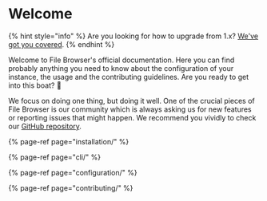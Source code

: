 # Welcome

{% hint style="info" %}
Are you looking for how to upgrade from 1.x? [We've got you covered](upgrade-from-1.x.md).
{% endhint %}

Welcome to File Browser's official documentation. Here you can find probably anything you need to know about the configuration of your instance, the usage and the contributing guidelines. Are you ready to get into this boat? 🚢

We focus on doing one thing, but doing it well. One of the crucial pieces of File Browser is our community which is always asking us for new features or reporting issues that might happen. We recommend you vividly to check our [GitHub repository](https://github.com/filebrowser/filebrowser).

{% page-ref page="installation/" %}

{% page-ref page="cli/" %}

{% page-ref page="configuration/" %}

{% page-ref page="contributing/" %}

